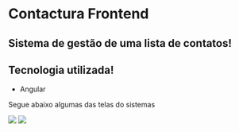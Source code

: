 # Contactura Frontend


## Sistema de gestão de uma lista de contatos!

## Tecnologia utilizada!
  - Angular

Segue abaixo algumas das telas do sistemas

<img src="https://github.com/alfdaniel/Frontend_Contactura/blob/17a68f379e6a0f78d17cc2b147c8aa97976fd14c/tela%20usu%C3%A1rios2.jpg">

<img src="https://github.com/alfdaniel/Frontend_Contactura/blob/17a68f379e6a0f78d17cc2b147c8aa97976fd14c/tela%20usu%C3%A1rios.jpg">
